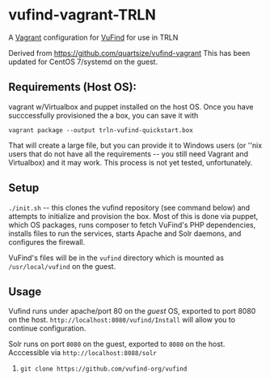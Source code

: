 # vufind-vagrant-TRLN

A [Vagrant](http://www.vagrantup.com/) configuration for [VuFind](http://vufind.org/) for use in TRLN 

Derived from https://github.com/quartsize/vufind-vagrant This has been updated for CentOS 7/systemd on the guest.

## Requirements (Host OS):

vagrant w/Virtualbox and puppet installed on the host OS.  Once you have succcessfully provisioned the a box, you can save it with

`vagrant package --output trln-vufind-quickstart.box`

That will create a large file, but you can provide it to Windows users (or ''nix users that do not have all the requirements -- you still need Vagrant and Virtualbox) and it may work.  This process is not yet tested, unfortunately.  

## Setup

`./init.sh` -- this clones the vufind repository (see command below) and
attempts to initialize and provision the box.  Most of this is done via puppet, which OS packages, runs composer to fetch VuFind's PHP dependencies, installs files to run the services, starts Apache and Solr daemons, and configures the firewall.

VuFind's files will be in the `vufind` directory which is mounted as `/usr/local/vufind` on the guest.

## Usage

Vufind runs under apache/port 80 on the *guest* OS, exported to port 8080 on the host.  `http://localhost:8080/vufind/Install` will allow you to continue configuration.

Solr runs on port `8080` on the guest, exported to `8080` on the host.  Acccessible via `http://localhost:8088/solr`

1. `git clone https://github.com/vufind-org/vufind`

